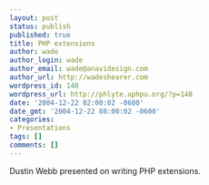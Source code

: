```yaml
---
layout: post
status: publish
published: true
title: PHP extensions
author: wade
author_login: wade
author_email: wade@anavidesign.com
author_url: http://wadeshearer.com
wordpress_id: 148
wordpress_url: http://phlyte.uphpu.org/?p=148
date: '2004-12-22 02:00:02 -0600'
date_gmt: '2004-12-22 08:00:02 -0600'
categories:
- Presentations
tags: []
comments: []
---
```

<p>Dustin Webb presented on writing PHP extensions.</p>
